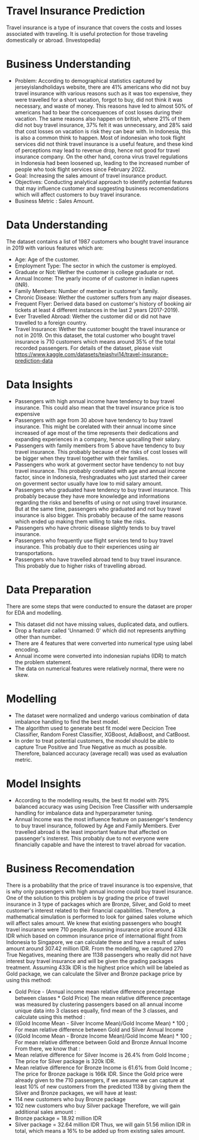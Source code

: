 # Travel Insurance Prediction
Travel insurance is a type of insurance that covers the costs and losses associated with traveling. It is useful protection for those traveling domestically or abroad. (Investopedia)
# Business Understanding
- Problem: According to demographical statistics captured by jerseyislandholidays website, there are 41% americans who did not buy travel insurance with various reasons such as it was too expensive, they were travelled for a short vacation, forgot to buy, did not think it was necessary, and waste of money. This reasons have led to almost 50% of americans had to bear the concequences of cost losses during their vacation. The same reasons also happen on british, where 21% of them did not buy travel insurance, 37% felt it was unnecessary, and 28% said that cost losses on vacation is risk they can bear with. In Indonesia, this is also a common think to happen. Most of indonesian who took flight services did not think travel insurance is a useful feature, and these kind of perceptions may lead to revenue drop, hence not good for travel insurance company. On the other hand, corona virus travel regulations in Indonesia had been loosened up, leading to the increased number of people who took flight services since February 2022.
- Goal: Increasing the sales amount of travel insurance product.
- Objectives: Conducting analytical approach to identify potential features that may influence customer and suggesting business recomendations which will affect customers to buy travel insurance.
- Business Metric : Sales Amount.
# Data Understanding
The dataset contains a list of 1987 customers who bought travel insurance in 2019 with various features which are:
- Age: Age of the customer.
- Employment Type: The sector in which the customer is employed.
- Graduate or Not: Wether the customer is college graduate or not.
- Annual Income: The yearly income of of customer in indian rupees (INR).
- Family Members: Number of member in customer's family.
- Chronic Disease: Wether the customer suffers from any major diseases. 
- Frequent Flyer: Derived data based on customer's history of booking air tickets at least 4 different instances in the last 2 years (2017-2019).
- Ever Travelled Abroad: Wether the customer did or did not have travelled to a foreign country.
- Travel Insurance: Wether the customer bought the travel insurance or not in 2019.
On this dataset, the total customer who bought travel insurance is 710 customers which means around 35% of the total recorded passengers.
For details of the dataset, please visit https://www.kaggle.com/datasets/tejashvi14/travel-insurance-prediction-data
# Data Insights
- Passengers with high annual income have tendency to buy travel insurance. This could also mean that the travel insurance price is too expensive
- Passengers with age from 30 above have tendency to buy travel insurance. This might be corelated with their annual income since increased of age most of the time represents their dedications and expanding experiences in a company, hence upscalling their salary.
- Passengers with family members from 5 above have tendency to buy travel insurance. This probably because of the risks of cost losses will be bigger when they travel together with their families.
- Passengers who work at goverment sector have tendency to not buy travel insurance. This probably corelated with age and annual income factor, since in Indonesia, freshgraduates who just started their career on goverment sector usually have low to mid salary amount.
- Passengers who graduated have tendency to buy travel insurance. This probably because they have more knowledge and informations regarding the risks and benefits of using or not using travel insurance. But at the same time, passengers who graduated and not buy travel insurance is also bigger. This probably because of the same reasons which ended up making them willing to take the risks.
- Passengers who have chronic disease slightly tends to buy travel insurance.
- Passengers who frequently use flight services tend to buy travel insurance. This probably due to their experiences using air transportations.
- Passengers who have travelled abroad tend to buy travel insurance. This probably due to higher risks of travelling abroad.
# Data Preparation
There are some steps that were conducted to ensure the dataset are proper for EDA and modelling. 
- This dataset did not have missing values, duplicated data, and outliers. 
- Drop a feature called 'Unnamed: 0' which did not represents anything other than number.
- There are 4 features that were converted into numerical type using label encoding.
- Annual income were converted into indonesian rupiahs (IDR) to match the problem statement.
- The data on numerical features were relatively normal, there were no skew. 
# Modelling
- The dataset were normalized and undergo various combination of data imbalance handling to find the best model.
- The algorithm used to generate best fit model were Decicion Tree Classifier, Random Forest Classifier, XGBoost, AdaBoost, and CatBoost.
- In order to treat potential customers, the model should be able to capture True Positive and True Negative as much as possible. Therefore, balanced accuracy (average recall) was used as evaluation metric.
# Model Insights
- According to the modelling results, the best fit model with 79% balanced accuracy was using Decision Tree Classifier with undersample handling for imbalance data and hyperparameter tuning.
- Annual Income was the most influence feature on passenger's tendency to buy travel insurance, followed by Age and Family Members. Ever travelled abroad is the least important feature that affected on passenger's insterest. This probably due to not everyone were financially capable and have the interest to travel abroad for vacation.
# Business Recomendation
There is a probability that the price of travel insurance is too expensive, that is why only passengers with high annual income could buy travel insurance. One of the solution to this problem is by grading the price of travel insurance in 3 type of packages which are Bronze, Silver, and Gold to meet customer's interest related to their financial capabilities. Therefore, a mathematical simulation is performed to look for gained sales volume which will affect sales amount.
We knew that existing passengers who bought travel insurance were 710 people. Assuming insurance price around 433k IDR which based on common insurance price of international flight from Indonesia to Singapore, we can calculate these and have a result of sales amount around 307.42 million IDR.
From the modelling, we captured 270 True Negatives, meaning there are 1138 passengers who really did not have interest buy travel insurance and will be given the grading packages treatment. Assuming 433k IDR is the highest price which will be labeled as Gold package, we can calculate the Silver and Bronze package price by using this method:
- Gold Price - (Annual income mean relative difference precentage between classes * Gold Price)
The mean relative difference precentage was measured by clustering passengers based on all annual income unique data into 3 classes equally, find mean of the 3 classes, and calculate using this method :
- ((Gold Income Mean - Silver Income Mean)/Gold Income Mean) * 100 ; For mean relative difference between Gold and Silver Annual Income
- ((Gold Income Mean - Bronze Income Mean)/Gold Income Mean) * 100 ; For mean relative difference between Gold and Bronze Annual Income
From there, we know that :
- Mean relative difference for Silver Income is 26.4% from Gold Income ; The price for Silver package is 320k IDR.
- Mean relative difference for Bronze Income is 61.6% from Gold Income ; The price for Bronze package is 166k IDR.
Since the Gold price were already given to the 710 passengers, if we assume we can capture at least 10% of new customers from the predicted 1138 by giving them the Silver and Bronze packages, we will have at least:
- 114 new customers who buy Bronze package
- 102 new customers who buy Silver package
Therefore, we will gain additional sales amount :
- Bronze package = 18.92 million IDR
- Silver package = 32.64 million IDR
Thus, we will gain 51.56 milion IDR in total, which means a 16% to be added up from existing sales amount.
